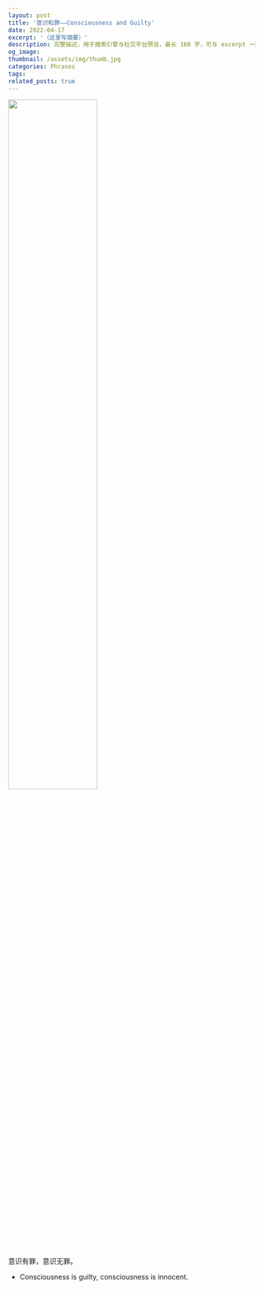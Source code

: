 ```yaml
---
layout: post
title: '意识和罪——Consciousness and Guilty'
date: 2022-04-17
excerpt: '（这里写摘要）'
description: 完整描述，用于搜索引擎与社交平台预览，最长 160 字，可与 excerpt 一致
og_image: 
thumbnail: /assets/img/thumb.jpg
categories: Phrases
tags: 
related_posts: true
---
```


<img src="{{ '/assets/img/blog/xxxxxxxx' | relative_url }}" style="width:60%;">

意识有罪，意识无罪。

- Consciousness is guilty, consciousness is innocent.